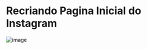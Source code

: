 # Recriando Pagina Inicial do Instagram
![image](https://user-images.githubusercontent.com/94733546/173873699-8b0b9630-e9e1-4a33-9d82-60cf6de3c280.png)
